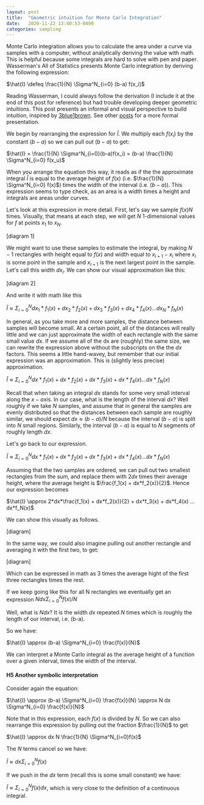 ```yaml
---
layout: post
title:  "Geometric intuition for Monte Carlo Integration"
date:   2020-11-22 13:40:53-0400
categories: sampling 
---
```


Monte Carlo integration allows you to calculate the area under a curve via samples with a computer, without analytically deriving the value with math. This is helpful because some integrals are hard to solve with pen and paper. Wasserman's All of Statistics presents Monte Carlo integration by deriving the following expression: 

$\hat{I} \defeq \frac{1}{N} \Sigma^N_{i=0} (b-a) f(x_i)$

Reading Wasserman, I could always follow the derivation (I include it at the end of this post for reference) but had trouble developing deeper geometric intuitions. This post presents an informal and visual perspective to build intuition, inspired by <a href="https://www.youtube.com/watch?v=FnJqaIESC2s">3blue1brown</a>. See other <a href="http://people.duke.edu/~ccc14/sta-663-2019/notebook/S14D_Monte_Carlo_Integration.html">posts</a> for a more formal presentation.

We begin by rearranging the expression for $\hat{I}$. We multiply each $f(x_i)$ by the constant $(b-a)$ so we can pull out $(b-a)$ to get:

$\hat{I} = \frac{1}{N} \Sigma^N_{i=0}(b-a)f(x_i) = (b-a) \frac{1}{N} \Sigma^N_{i=0} f(x_u)$

When you arrange the equation this way, it reads as if the the approximate integral $\hat{I}$ is equal to the average height of $f(x)$ (i.e. $\frac{1}{N} \Sigma^N_{i=0} f(x)$) times the width of the interval (i.e. $(b-a)$). This expression seems to type check, as an area is a width times a height and integrals are areas under curves. 

Let's look at this expression in more detail. First, let's say we sample $f(x)$$N$ times. Visually, that means at each step, we will get $N$ 1-dimensional values for $f$ at points $x_1$ to $x_N$. 

[diagram 1]

We might want to use these samples to estimate the integral, by making $N-1$ rectangles with height equal to $f(x)$ and width equal to $x_{i+1} - x_{i}$ where $x_i$ is some point in the sample and $x_{i + 1}$ is the next largest point in the sample. Let's call this width $dx_i$. We can show our visual approximation like this:

[diagram 2]

And write it with math like this

$\hat{I} \approx \Sigma^N_{i=0} dx_1*f_1(x) + dx_2*f_2(x)  + dx_3*f_3(x)  + dx_4*f_4(x) ...  dx_N*f_N(x)$

In general, as you take more and more samples, the distance between samples will become small. At a certain point, all of the distances will really little and we can just approximate the width of each rectangle with the same small value $dx$.  If we assume all of the dx are (roughly) the same size, we can rewrite the expression above without the subscripts on the the $dx$ factors. This seems a little hand-wavey, but remember that our initial expression was an approximation. This is (slightly less precise) approximation.

$\hat{I} \approx \Sigma^N_{i=0} dx*f_1(x) + dx*f_2(x)  + dx*f_3(x)  + dx*f_4(x) ...  dx*f_N(x)$

Recall that when taking an integral $dx$ stands for some very small interval along the $x-axis$. In our case, what is the length of the interval $dx$? Well roughly if we take $N$ samples, and assume that in general the samples are evenly distributed so that the distances between each sample are roughly similar, we should expect $dx \approx (b-a)/N$ because the interval $(b-a)$ is split into $N$ small regions. Similarly, the interval $(b-a)$ is equal to $N$ segments of roughly length $dx$. 

Let's go back to our expression. 

$\hat{I} \approx \Sigma^N_{i=0} dx*f_1(x) + dx*f_2(x)  + dx*f_3(x)  + dx*f_4(x) ...  dx*f_N(x)$

Assuming that the two samples are ordered, we can pull out two smallest rectangles from the sum, and replace them with $2dx$ times their average height, where the average height is $\frac{f_1(x) + dx*f_2(x)}{2}$. Hence our expression becomes 

$\hat{I} \approx 2*dx*\frac{f_1(x) + dx*f_2(x)}{2}  + dx*f_3(x)  + dx*f_4(x) ...  dx*f_N(x)$

We can show this visually as follows. 

[diagram]

In the same way, we could also imagine pulling out another rectangle and averaging it with the first two, to get: 

[diagram] 

Which can be expressed in math as 3 times the average hight of the first three rectangles times the rest. 

If we keep going like this for all N rectangles we eventually get an expression $Ndx \Sigma^N_{i=0} f(x)/N$

Well, what is $N dx$? It is the width $dx$ repeated $N$ times which is roughly the length of our interval, i.e. (b-a).

So we have:

$\hat{I} \approx (b-a) \Sigma^N_{i=0} \frac{f(x)}{N}$

We can interpret a Monte Carlo integral as the average height of a function over a given interval, times the width of the interval.

#### H5 Another symbolic interpretation

Consider again the equation: 

$\hat{I} \approx (b-a) \Sigma^N_{i=0} \frac{f(x)}{N}  \approx N dx \Sigma^N_{i=0} \frac{f(x)}{N}$ 

Note that in this expression, each $f(x)$ is divided by $N$. So we can also rearrange this expression by pulling out the fraction $\frac{1}{N}$ to get 

$\hat{I} \approx dx N \frac{1}{N} \Sigma^N_{i=0}f(x)$

The $N$ terms cancel so we have:

$\hat{I} \approx dx \Sigma^N_{i=0}f(x)$

If we push in the $dx$ term (recall this is some small constant) we have:

$\hat{I} \approx \Sigma^N_{i=0} f(x) dx$, which is very close to the definition of a continuous integral.